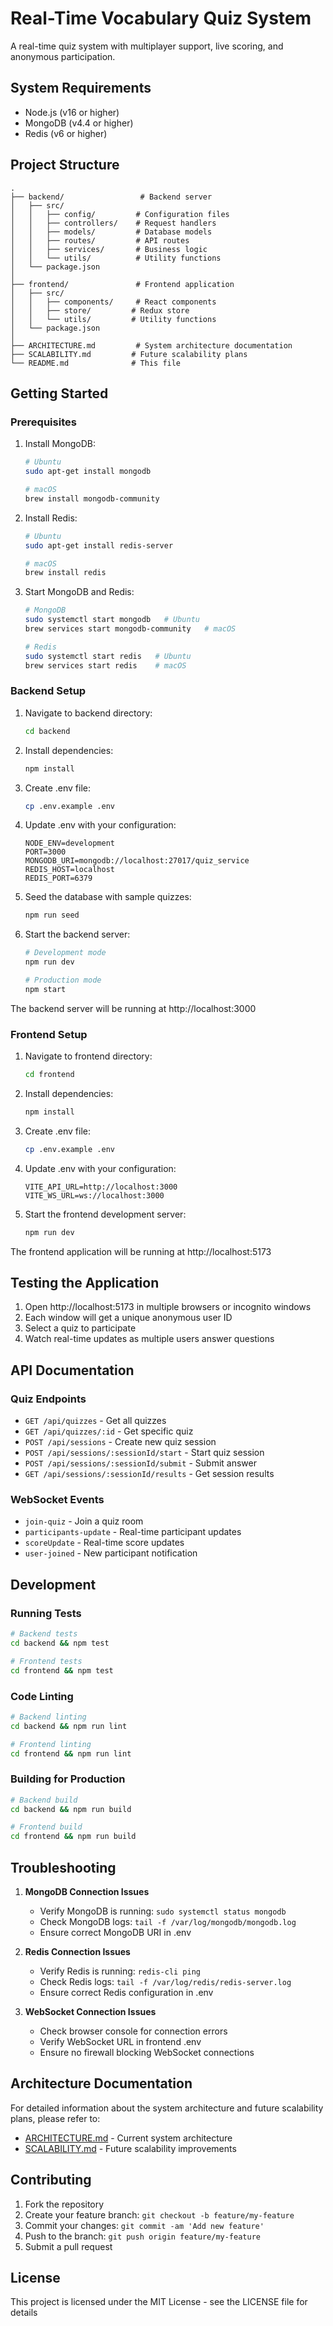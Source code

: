 # Real-Time Vocabulary Quiz System

A real-time quiz system with multiplayer support, live scoring, and anonymous participation.

## System Requirements

- Node.js (v16 or higher)
- MongoDB (v4.4 or higher)
- Redis (v6 or higher)

## Project Structure

```
.
├── backend/                 # Backend server
│   ├── src/
│   │   ├── config/         # Configuration files
│   │   ├── controllers/    # Request handlers
│   │   ├── models/         # Database models
│   │   ├── routes/         # API routes
│   │   ├── services/       # Business logic
│   │   └── utils/          # Utility functions
│   └── package.json
│
├── frontend/               # Frontend application
│   ├── src/
│   │   ├── components/     # React components
│   │   ├── store/         # Redux store
│   │   └── utils/         # Utility functions
│   └── package.json
│
├── ARCHITECTURE.md         # System architecture documentation
├── SCALABILITY.md         # Future scalability plans
└── README.md              # This file
```

## Getting Started

### Prerequisites

1. Install MongoDB:
   ```bash
   # Ubuntu
   sudo apt-get install mongodb

   # macOS
   brew install mongodb-community
   ```

2. Install Redis:
   ```bash
   # Ubuntu
   sudo apt-get install redis-server

   # macOS
   brew install redis
   ```

3. Start MongoDB and Redis:
   ```bash
   # MongoDB
   sudo systemctl start mongodb   # Ubuntu
   brew services start mongodb-community   # macOS

   # Redis
   sudo systemctl start redis   # Ubuntu
   brew services start redis    # macOS
   ```

### Backend Setup

1. Navigate to backend directory:
   ```bash
   cd backend
   ```

2. Install dependencies:
   ```bash
   npm install
   ```

3. Create .env file:
   ```bash
   cp .env.example .env
   ```

4. Update .env with your configuration:
   ```env
   NODE_ENV=development
   PORT=3000
   MONGODB_URI=mongodb://localhost:27017/quiz_service
   REDIS_HOST=localhost
   REDIS_PORT=6379
   ```

5. Seed the database with sample quizzes:
   ```bash
   npm run seed
   ```

6. Start the backend server:
   ```bash
   # Development mode
   npm run dev

   # Production mode
   npm start
   ```

The backend server will be running at http://localhost:3000

### Frontend Setup

1. Navigate to frontend directory:
   ```bash
   cd frontend
   ```

2. Install dependencies:
   ```bash
   npm install
   ```

3. Create .env file:
   ```bash
   cp .env.example .env
   ```

4. Update .env with your configuration:
   ```env
   VITE_API_URL=http://localhost:3000
   VITE_WS_URL=ws://localhost:3000
   ```

5. Start the frontend development server:
   ```bash
   npm run dev
   ```

The frontend application will be running at http://localhost:5173

## Testing the Application

1. Open http://localhost:5173 in multiple browsers or incognito windows
2. Each window will get a unique anonymous user ID
3. Select a quiz to participate
4. Watch real-time updates as multiple users answer questions

## API Documentation

### Quiz Endpoints

- `GET /api/quizzes` - Get all quizzes
- `GET /api/quizzes/:id` - Get specific quiz
- `POST /api/sessions` - Create new quiz session
- `POST /api/sessions/:sessionId/start` - Start quiz session
- `POST /api/sessions/:sessionId/submit` - Submit answer
- `GET /api/sessions/:sessionId/results` - Get session results

### WebSocket Events

- `join-quiz` - Join a quiz room
- `participants-update` - Real-time participant updates
- `scoreUpdate` - Real-time score updates
- `user-joined` - New participant notification

## Development

### Running Tests
```bash
# Backend tests
cd backend && npm test

# Frontend tests
cd frontend && npm test
```

### Code Linting
```bash
# Backend linting
cd backend && npm run lint

# Frontend linting
cd frontend && npm run lint
```

### Building for Production
```bash
# Backend build
cd backend && npm run build

# Frontend build
cd frontend && npm run build
```

## Troubleshooting

1. **MongoDB Connection Issues**
   - Verify MongoDB is running: `sudo systemctl status mongodb`
   - Check MongoDB logs: `tail -f /var/log/mongodb/mongodb.log`
   - Ensure correct MongoDB URI in .env

2. **Redis Connection Issues**
   - Verify Redis is running: `redis-cli ping`
   - Check Redis logs: `tail -f /var/log/redis/redis-server.log`
   - Ensure correct Redis configuration in .env

3. **WebSocket Connection Issues**
   - Check browser console for connection errors
   - Verify WebSocket URL in frontend .env
   - Ensure no firewall blocking WebSocket connections

## Architecture Documentation

For detailed information about the system architecture and future scalability plans, please refer to:

- [ARCHITECTURE.md](ARCHITECTURE.md) - Current system architecture
- [SCALABILITY.md](SCALABILITY.md) - Future scalability improvements

## Contributing

1. Fork the repository
2. Create your feature branch: `git checkout -b feature/my-feature`
3. Commit your changes: `git commit -am 'Add new feature'`
4. Push to the branch: `git push origin feature/my-feature`
5. Submit a pull request

## License

This project is licensed under the MIT License - see the LICENSE file for details
